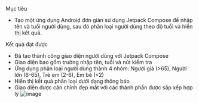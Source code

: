Mục tiêu
- Tạo một ứng dụng Android đơn giản sử dụng Jetpack Compose để nhập tên và tuổi người dùng, sau đó phân loại người dùng theo độ tuổi và hiển thị kết quả.

Kết quả đạt được
- Đã tạo thành công giao diện người dùng với Jetpack Compose
- Giao diện bao gồm trường nhập tên, tuổi và nút kiểm tra
- Ứng dụng phân loại người dùng thành 4 nhóm: Người già (>65), Người lớn (6-65), Trẻ em (2-6), Em bé (<2)
- Hiển thị kết quả phân loại dưới dạng thông báo
- Giao diện được căn chỉnh đẹp mắt với các thành phần được sắp xếp hợp lý
![image](https://github.com/user-attachments/assets/71d02476-fc59-450c-b68c-42037886bd51)
